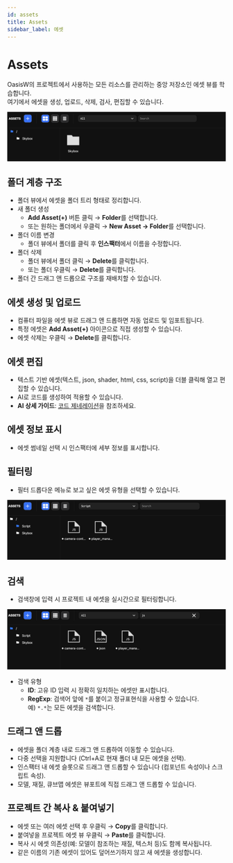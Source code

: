```yaml
---
id: assets
title: Assets
sidebar_label: 에셋
---
```


# Assets

OasisW의 프로젝트에서 사용하는 모든 리소스를 관리하는 중앙 저장소인 에셋 뷰를 학습합니다.  
여기에서 에셋을 생성, 업로드, 삭제, 검사, 편집할 수 있습니다.

![Assets](/img/usage-guide/6_assets.png)

## 폴더 계층 구조

- 폴더 뷰에서 에셋을 폴더 트리 형태로 정리합니다.
- 새 폴더 생성  
  - **Add Asset(+)** 버튼 클릭 → **Folder**를 선택합니다.  
  - 또는 원하는 폴더에서 우클릭 → **New Asset → Folder**를 선택합니다.
- 폴더 이름 변경  
  - 폴더 뷰에서 폴더를 클릭 후 **인스팩터**에서 이름을 수정합니다.
- 폴더 삭제  
  - 폴더 뷰에서 폴더 클릭 → **Delete**를 클릭합니다.  
  - 또는 폴더 우클릭 → **Delete**를 클릭합니다.
- 폴더 간 드래그 앤 드롭으로 구조를 재배치할 수 있습니다.

## 에셋 생성 및 업로드

- 컴퓨터 파일을 에셋 뷰로 드래그 앤 드롭하면 자동 업로드 및 임포트됩니다.
- 특정 에셋은 **Add Asset(+)** 아이콘으로 직접 생성할 수 있습니다.
- 에셋 삭제는 우클릭 → **Delete**를 클릭합니다.

## 에셋 편집

- 텍스트 기반 에셋(텍스트, json, shader, html, css, script)을 더블 클릭해 열고 편집할 수 있습니다.
- AI로 코드를 생성하여 적용할 수 있습니다.
- **AI 상세 가이드**: [코드 제네레이션](../usage-guide/code-generation)을 참조하세요.

## 에셋 정보 표시

- 에셋 썸네일 선택 시 인스팩터에 세부 정보를 표시합니다.

## 필터링

- 필터 드롭다운 메뉴로 보고 싶은 에셋 유형을 선택할 수 있습니다.

![Assets](/img/usage-guide/6_1_filtering.png)

## 검색

- 검색창에 입력 시 프로젝트 내 에셋을 실시간으로 필터링합니다.

![Assets](/img/usage-guide/6_2_searching.png)

- 검색 유형
  - **ID**: 고유 ID 입력 시 정확히 일치하는 에셋만 표시합니다.
  - **RegExp**: 검색어 앞에 `*`를 붙이고 정규표현식을 사용할 수 있습니다.  
    예) `*.*`는 모든 에셋을 검색합니다.

## 드래그 앤 드롭

- 에셋을 폴더 계층 내로 드래그 앤 드롭하여 이동할 수 있습니다.  
- 다중 선택을 지원합니다 (Ctrl+A로 현재 폴더 내 모든 에셋을 선택).  
- 인스팩터 내 에셋 슬롯으로 드래그 앤 드롭할 수 있습니다 (컴포넌트 속성이나 스크립트 속성).  
- 모델, 재질, 큐브맵 에셋은 뷰포트에 직접 드래그 앤 드롭할 수 있습니다.

## 프로젝트 간 복사 & 붙여넣기

- 에셋 또는 여러 에셋 선택 후 우클릭 → **Copy**를 클릭합니다.
- 붙여넣을 프로젝트 에셋 뷰 우클릭 → **Paste**를 클릭합니다.
- 복사 시 에셋 의존성(예: 모델이 참조하는 재질, 텍스처 등)도 함께 복사됩니다.  
- 같은 이름의 기존 에셋이 있어도 덮어쓰기하지 않고 새 에셋을 생성합니다.

